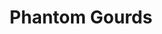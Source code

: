 ---
layout: layouts/post.njk
tags: mixed media
title: Phantom Gourds
year: "2019"
featured_image: "/img/overlapping_gourds.png"
materials: India ink and charcoal
description: Gestural drawing of a group of gourds. The drawing was layered several times and shifted slightly each time.
dimensions: 19 x 25 inches
---